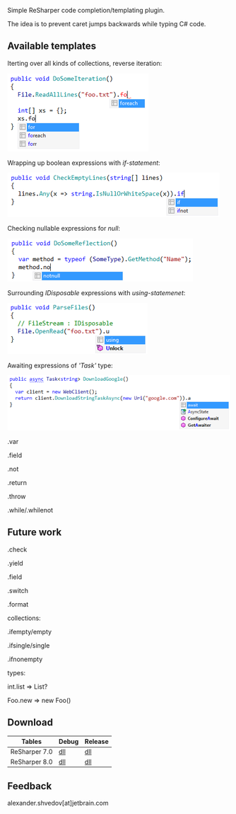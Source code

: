 ﻿Simple ReSharper code completion/templating plugin.

The idea is to prevent caret jumps backwards while typing C# code.

## Available templates

Iterting over all kinds of collections, reverse iteration:

![foreach](/img/foreach.png)

Wrapping up boolean expressions with *if-statement*:

![if/ifnot](/img/if.png)

Checking nullable expressions for *null*:

![null/notnull](/img/notnull.png)

Surrounding *IDisposable* expressions with *using-statemenet*:

![using](/img/using.png)

Awaiting expressions of *'Task<T>'* type:

![await](/img/await.png)

.var

.field

.not

.return

.throw

.while/.whilenot

## Future work

.check

.yield

.field

.switch

.format

collections:

.ifempty/empty

.ifsingle/single

.ifnonempty

types:

int.list => List<int>?

Foo.new => new Foo()

## Download

| Tables | Debug | Release |
| ------ | ----- | ------- |
| ReSharper 7.0 | [dll](https://dl.dropbox.com/u/2209105/PostfixCompletion/bin/Debug/PostfixCompletion.dll)    | [dll](https://dl.dropbox.com/u/2209105/PostfixCompletion/bin/Release/PostfixCompletion.dll) |
| ReSharper 8.0 | [dll](https://dl.dropbox.com/u/2209105/PostfixCompletion/bin.R8/Debug/PostfixCompletion.dll) | [dll](https://dl.dropbox.com/u/2209105/PostfixCompletion/bin.R8/Release/PostfixCompletion.dll) |

## Feedback

alexander.shvedov[at]jetbrain.com